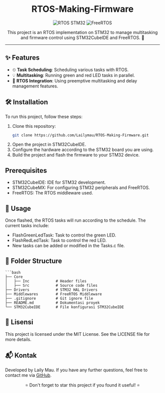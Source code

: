 <h1 align="center">RTOS-Making-Firmware</h1>

<p align="center">
  <img src="https://img.shields.io/badge/STM32-RTOS-blue?style=for-the-badge" alt="RTOS STM32">
  <img src="https://img.shields.io/badge/FreeRTOS-Embedded-brightgreen?style=for-the-badge" alt="FreeRTOS">
</p>

<p align="center">
  This project is an RTOS implementation on STM32 to manage multitasking and firmware control using STM32CubeIDE and FreeRTOS. 🚀
</p>

---

## ✨ Features

- ⏲ **Task Scheduling**: Scheduling various tasks with RTOS.
- 💡 **Multitasking**: Running green and red LED tasks in parallel.
- 🔄 **RTOS Integration**: Using preemptive multitasking and delay management features.

## 🛠 Installation

To run this project, follow these steps:

1. Clone this repository:
   ```bash
   git clone https://github.com/Lailymau/RTOS-Making-Firmware.git
2. Open the project in STM32CubeIDE.
3. Configure the hardware according to the STM32 board you are using.
4. Build the project and flash the firmware to your STM32 device.

## Prerequisites

- STM32CubeIDE: IDE for STM32 development.
- STM32CubeMX: For configuring STM32 peripherals and FreeRTOS.
- FreeRTOS: The RTOS middleware used.

## 🚀 Usage

Once flashed, the RTOS tasks will run according to the schedule. The current tasks include:
- FlashGreenLedTask: Task to control the green LED.
- FlashRedLedTask: Task to control the red LED.
- New tasks can be added or modified in the Tasks.c file.

## 📂 Folder Structure

    ```bash
    ├── Core
    │   ├── Inc            # Header files
    │   ├── Src            # Source code files
    ├── Drivers            # STM32 HAL Drivers
    ├── Middlewares        # FreeRTOS Middleware
    ├── .gitignore         # Git ignore file
    ├── README.md          # Dokumentasi proyek
    └── STM32CubeIDE       # File konfigurasi STM32CubeIDE

## 📄 Lisensi

This project is licensed under the MIT License. See the LICENSE file for more details.

## 📬 Kontak

Developed by Laily Mau. If you have any further questions, feel free to contact me via [GitHub](https://github.com/Lailymau).
<p align="center">⭐ Don't forget to star this project if you found it useful! ⭐</p>
